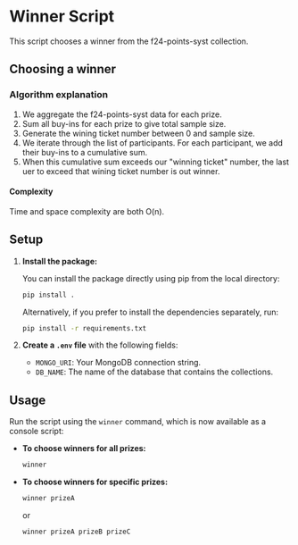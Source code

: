 # Winner Script

This script chooses a winner from the f24-points-syst collection.

## Choosing a winner

### Algorithm explanation

1. We aggregate the f24-points-syst data for each prize.
1. Sum all buy-ins for each prize to give total sample size.
1. Generate the wining ticket number between 0 and sample size.
1. We iterate through the list of participants. For each participant, we add their buy-ins to a cumulative sum.
2. When this cumulative sum exceeds our "winning ticket" number, the last uer to exceed that wining ticket number is out winner.

#### Complexity

Time and space complexity are both O(n).

## Setup

1. **Install the package:**

   You can install the package directly using pip from the local directory:

   ```bash
   pip install .
   ```

   Alternatively, if you prefer to install the dependencies separately, run:

   ```bash
   pip install -r requirements.txt
   ```

2. **Create a `.env` file** with the following fields:

   - `MONGO_URI`: Your MongoDB connection string.
   - `DB_NAME`: The name of the database that contains the collections.

## Usage

Run the script using the `winner` command, which is now available as a console script:

- **To choose winners for all prizes:**

   ```bash
   winner
   ```

- **To choose winners for specific prizes:**

   ```bash
   winner prizeA 
   ```

   or

   ```bash
   winner prizeA prizeB prizeC
   ```
   
